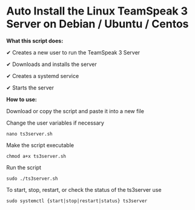 # Auto Install the Linux TeamSpeak 3 Server on Debian / Ubuntu / Centos

**What this script does:**

✔ Creates a new user to run the TeamSpeak 3 Server

✔ Downloads and installs the server

✔ Creates a systemd service 

✔ Starts the server

**How to use:**

Download or copy the script and paste it into a new file

Change the user variables if necessary

```nano ts3server.sh```

Make the script executable
                                       
```chmod a+x ts3server.sh```

Run the script

```sudo ./ts3server.sh```

To start, stop, restart, or check the status of the ts3server use

```sudo systemctl {start|stop|restart|status} ts3server```

